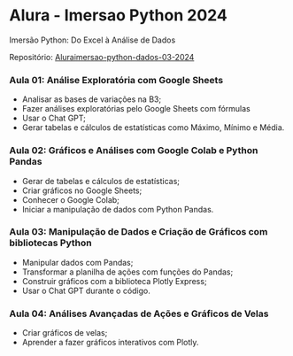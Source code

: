 # Alura - Imersao Python 2024
 Imersão Python: Do Excel à Análise de Dados

Repositório: [Aluraimersao-python-dados-03-2024](https://github.com/alura-cursos/imersao-python-dados-03-2024)

### Aula 01: Análise Exploratória com Google Sheets
- Analisar as bases de variações na B3;
- Fazer análises exploratórias pelo Google Sheets com fórmulas
- Usar o Chat GPT;
- Gerar tabelas e cálculos de estatísticas como Máximo, Mínimo e Média.

### Aula 02: Gráficos e Análises com Google Colab e Python Pandas
- Gerar de tabelas e cálculos de estatísticas;
- Criar gráficos no Google Sheets;
- Conhecer o Google Colab;
- Iniciar a manipulação de dados com Python Pandas.

### Aula 03: Manipulação de Dados e Criação de Gráficos com bibliotecas Python
- Manipular dados com Pandas;
- Transformar a planilha de ações com funções do Pandas;
- Construir gráficos com a biblioteca Plotly Express;
- Usar o Chat GPT durante o código.

### Aula 04: Análises Avançadas de Ações e Gráficos de Velas
- Criar gráficos de velas;
- Aprender a fazer gráficos interativos com Plotly.